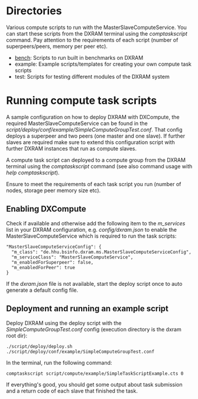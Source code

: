# Directories

Various compute scripts to run with the MasterSlaveComputeService. You can start these scripts from the DXRAM terminal using the *comptaskscript* command. Pay attention to the requirements of each script (number of superpeers/peers, memory per peer etc).

* [bench](bench/README.md): Scripts to run built in benchmarks on DXRAM
* example: Example scripts/templates for creating your own compute task scripts
* test: Scripts for testing different modules of the DXRAM system

# Running compute task scripts

A sample configuration on how to deploy DXRAM with DXCompute, the required MasterSlaveComputeService can be found in the *script/deploy/conf/example/SimpleComputeGroupTest.conf*. That config deploys a superpeer and two peers (one master and one slave). If further slaves are required make sure to extend this configuration script with further DXRAM instances that run as compute slaves.

A compute task script can deployed to a compute group from the DXRAM terminal using the *comptaskscript* command (see also command usage with *help comptaskscript*).

Ensure to meet the requirements of each task script you run (number of nodes, storage peer memory size etc).

## Enabling DXCompute

Check if available and otherwise add the following item to the *m_services* list in your DXRAM configuration, e.g. *config/dxram.json* to enable the MasterSlaveComputeService which is required to run the task scripts:
```
"MasterSlaveComputeServiceConfig": {
  "m_class": "de.hhu.bsinfo.dxram.ms.MasterSlaveComputeServiceConfig",
  "m_serviceClass": "MasterSlaveComputeService",
  "m_enabledForSuperpeer": false,
  "m_enabledForPeer": true
}
```

If the *dxram.json* file is not available, start the deploy script once to auto generate a default config file.

## Deployment and running an example script

Deploy DXRAM using the deploy script with the *SimpleComputeGroupTest.conf* config (execution directory is the dxram root dir):
```
./script/deploy/deploy.sh ./script/deploy/conf/example/SimpleComputeGroupTest.conf
```

In the terminal, run the following command:
```
comptaskscript script/compute/example/SimpleTaskScriptExample.cts 0
```

If everything's good, you should get some output about task submission and a return code of each slave that finished the task.

